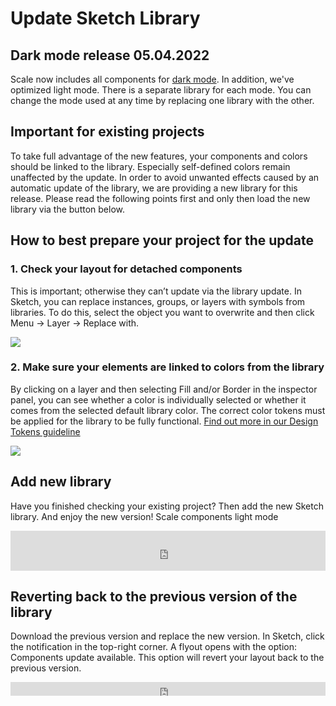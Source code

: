 # Update Sketch Library

## Dark mode release 05.04.2022

Scale now includes all components for [dark mode](./?path=/docs/guidelines-light-and-dark-mode--page). In addition, we've optimized light mode. There is a separate library for each mode. You can change the mode used at any time by replacing one library with the other.

## Important for existing projects

To take full advantage of the new features, your components and colors should be linked to the library. Especially self-defined colors remain unaffected by the update. In order to avoid unwanted effects caused by an automatic update of the library, we are providing a new library for this release. Please read the following points first and only then load the new library via the button below.

## How to best prepare your project for the update

### 1. Check your layout for detached components

This is important; otherwise they can’t update via the library update. In Sketch, you can replace instances, groups, or layers with symbols from libraries. To do this, select the object you want to overwrite and then click Menu → Layer → Replace with.

<img src="assets/replace-component-en.png"  />

### 2. Make sure your elements are linked to colors from the library

By clicking on a layer and then selecting Fill and/or Border in the inspector panel, you can see whether a color is individually selected or whether it comes from the selected default library color. The correct color tokens must be applied for the library to be fully functional. [Find out more in our Design Tokens guideline](./?path=/docs/guidelines-design-tokens--page)

<img src="assets/choose-color-token-en.png"  />

## Add new library

Have you finished checking your existing project? Then add the new Sketch library. And enjoy the new version! Scale components light mode

<iframe src="https://www.brand-design.telekom.com/?tx_bdrss_sketchlibraryiframe[show]=2&no_cache=1"
name="SketchLibrary"
style="border: none;"
frameborder="0" marginheight="0px" marginwidth="0px" height="64px" width="100%">
</iframe>

## Reverting back to the previous version of the library

Download the previous version and replace the new version. In Sketch, click the notification in the top-right corner. A flyout opens with the option: Components update available. This option will revert your layout back to the previous version.

<iframe src="https://www.brand-design.telekom.com/?tx_bdrss_sketchlibraryiframe[show]=1&no_cache=1"
name="SketchLibrary"
style="border: none;"
frameborder="0" marginheight="0px" marginwidth="0px" height="22px" width="100%">
</iframe>
